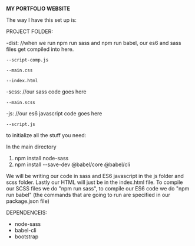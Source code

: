 **MY PORTFOLIO WEBSITE**

The way I have this set up is:

PROJECT FOLDER:

  -dist: //when we run npm run sass and npm run babel, our es6 and sass files get compiled into here.
    
    --script-comp.js
    
    --main.css
    
    --index.html
    
  -scss: //our sass code goes here
    
    --main.scss
    
  -js: //our es6 javascript code goes here
    
    --script.js

to initialize all the stuff you need:

In the main directory
1. npm install node-sass
2. npm install --save-dev @babel/core @babel/cli

We will be writing our code in sass and ES6 javascript in the js folder and scss folder. Lastly our 
HTML will just be in the index.html file. To compile our SCSS files we do "npm run sass", to 
compile our ES6 code we do "npm run babel" (the commands that are going to run are specified in our
package.json file)


DEPENDENCEIS:
- node-sass
- babel-cli
- bootstrap
